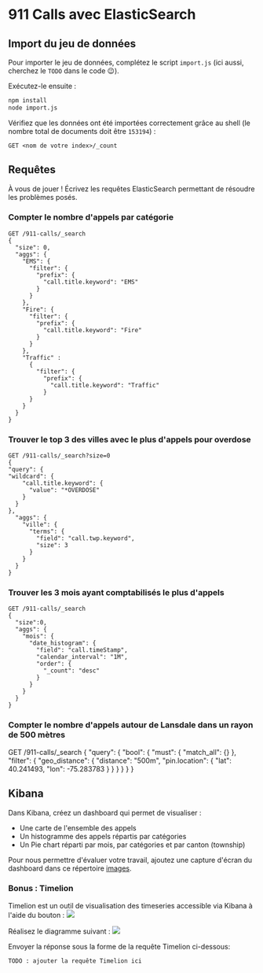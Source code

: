 # 911 Calls avec ElasticSearch

## Import du jeu de données

Pour importer le jeu de données, complétez le script `import.js` (ici aussi, cherchez le `TODO` dans le code :wink:).

Exécutez-le ensuite :

```bash
npm install
node import.js
```

Vérifiez que les données ont été importées correctement grâce au shell (le nombre total de documents doit être `153194`) :

```
GET <nom de votre index>/_count
```

## Requêtes

À vous de jouer ! Écrivez les requêtes ElasticSearch permettant de résoudre les problèmes posés.


### Compter le nombre d'appels par catégorie
```
GET /911-calls/_search
{
  "size": 0, 
  "aggs": {
    "EMS": {
      "filter": {
        "prefix": {
          "call.title.keyword": "EMS"
        }
      }
    },
    "Fire": {
      "filter": {
        "prefix": {
          "call.title.keyword": "Fire"
        }
      }
    },
    "Traffic" :
      {
        "filter": {
          "prefix": {
            "call.title.keyword": "Traffic"
          }
      }
    }
  }
}
```

### Trouver le top 3 des villes avec le plus d'appels pour overdose
```
GET /911-calls/_search?size=0
{
"query": {
"wildcard": {
    "call.title.keyword": {
      "value": "*OVERDOSE"
    }
  }
},
  "aggs": {
    "ville": {
      "terms": {
        "field": "call.twp.keyword",
        "size": 3
      }
    }
  }
}
```

### Trouver les 3 mois ayant comptabilisés le plus d'appels
```
GET /911-calls/_search
{
  "size":0,
  "aggs": {
    "mois": {
      "date_histogram": {
        "field": "call.timeStamp",
        "calendar_interval": "1M",
        "order": {
          "_count": "desc"
        }
      }
    }
  }
}
```

### Compter le nombre d'appels autour de Lansdale dans un rayon de 500 mètres
GET /911-calls/_search
{
    "query": {
    "bool": {
      "must": {
        "match_all": {}
      },
      "filter": {
        "geo_distance": {
          "distance": "500m",
          "pin.location": {
          "lat": 40.241493,
          "lon": -75.283783
          }
        }
      }
    }
  }
}
## Kibana

Dans Kibana, créez un dashboard qui permet de visualiser :

* Une carte de l'ensemble des appels
* Un histogramme des appels répartis par catégories
* Un Pie chart réparti par mois, par catégories et par canton (township)

Pour nous permettre d'évaluer votre travail, ajoutez une capture d'écran du dashboard dans ce répertoire [images](images).

### Bonus : Timelion
Timelion est un outil de visualisation des timeseries accessible via Kibana à l'aide du bouton : ![](images/timelion.png)

Réalisez le diagramme suivant :
![](images/timelion-chart.png)

Envoyer la réponse sous la forme de la requête Timelion ci-dessous:  

```
TODO : ajouter la requête Timelion ici
```